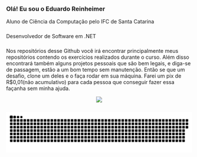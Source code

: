 ### Olá! Eu sou o Eduardo Reinheimer

Aluno de Ciência da Computação pelo IFC de Santa Catarina 
###
Desenvolvedor de Software em .NET
###
Nos repositórios desse Github você irá encontrar principalmente meus repositórios contendo os exercícios realizados durante o curso. Além disso encontrará também alguns projetos pessoais que são bem legais, e diga-se de passagem, estão a um bom tempo sem manutenção. Então se que um desafio, clone um deles e o faça rodar em sua máquina. Farei um pix de R$0,01(não acumulativo) para cada pessoa que conseguir fazer essa façanha sem minha ajuda.

<div align="center">
  <a href="https://github.com/EduardoReinheimer">
  <img height="180em" src="https://github-readme-stats.vercel.app/api/top-langs/?username=EduardoReinheimer&layout=compact&langs_count=7&theme=light"/>
</div>

 <!---
 <div align="center">
  
  [![willianrod's wakatime stats](https://github-readme-stats.vercel.app/api/wakatime?username=raimiii)](https://github.com/anuraghazra/github-readme-stats)
  
</div>
--->

 
###
  
<div>  
  
  ![Snake animation](https://github.com/EduardoReinheimer/EduardoReinheimer/blob/output/github-contribution-grid-snake.svg)
  
</div>

